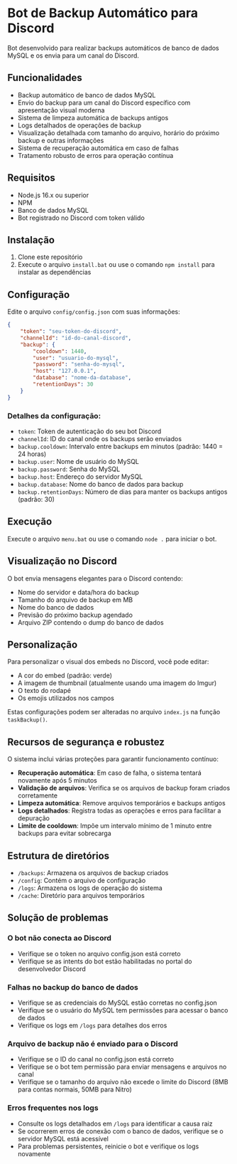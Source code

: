 # Bot de Backup Automático para Discord

Bot desenvolvido para realizar backups automáticos de banco de dados MySQL e os envia para um canal do Discord.

## Funcionalidades

- Backup automático de banco de dados MySQL
- Envio do backup para um canal do Discord específico com apresentação visual moderna
- Sistema de limpeza automática de backups antigos
- Logs detalhados de operações de backup
- Visualização detalhada com tamanho do arquivo, horário do próximo backup e outras informações
- Sistema de recuperação automática em caso de falhas
- Tratamento robusto de erros para operação contínua

## Requisitos

- Node.js 16.x ou superior
- NPM
- Banco de dados MySQL
- Bot registrado no Discord com token válido

## Instalação

1. Clone este repositório
2. Execute o arquivo `install.bat` ou use o comando `npm install` para instalar as dependências

## Configuração

Edite o arquivo `config/config.json` com suas informações:

```json
{
    "token": "seu-token-do-discord",
    "channelId": "id-do-canal-discord",
    "backup": {
        "cooldown": 1440,
        "user": "usuario-do-mysql",
        "password": "senha-do-mysql",
        "host": "127.0.0.1",
        "database": "nome-da-database",
        "retentionDays": 30
    }
}
```

### Detalhes da configuração:

- `token`: Token de autenticação do seu bot Discord
- `channelId`: ID do canal onde os backups serão enviados
- `backup.cooldown`: Intervalo entre backups em minutos (padrão: 1440 = 24 horas)
- `backup.user`: Nome de usuário do MySQL
- `backup.password`: Senha do MySQL
- `backup.host`: Endereço do servidor MySQL
- `backup.database`: Nome do banco de dados para backup
- `backup.retentionDays`: Número de dias para manter os backups antigos (padrão: 30)

## Execução

Execute o arquivo `menu.bat` ou use o comando `node .` para iniciar o bot.

## Visualização no Discord

O bot envia mensagens elegantes para o Discord contendo:

- Nome do servidor e data/hora do backup
- Tamanho do arquivo de backup em MB
- Nome do banco de dados
- Previsão do próximo backup agendado
- Arquivo ZIP contendo o dump do banco de dados

## Personalização

Para personalizar o visual dos embeds no Discord, você pode editar:

- A cor do embed (padrão: verde)
- A imagem de thumbnail (atualmente usando uma imagem do Imgur)
- O texto do rodapé
- Os emojis utilizados nos campos

Estas configurações podem ser alteradas no arquivo `index.js` na função `taskBackup()`.

## Recursos de segurança e robustez

O sistema inclui várias proteções para garantir funcionamento contínuo:

- **Recuperação automática**: Em caso de falha, o sistema tentará novamente após 5 minutos
- **Validação de arquivos**: Verifica se os arquivos de backup foram criados corretamente
- **Limpeza automática**: Remove arquivos temporários e backups antigos
- **Logs detalhados**: Registra todas as operações e erros para facilitar a depuração
- **Limite de cooldown**: Impõe um intervalo mínimo de 1 minuto entre backups para evitar sobrecarga

## Estrutura de diretórios

- `/backups`: Armazena os arquivos de backup criados
- `/config`: Contém o arquivo de configuração
- `/logs`: Armazena os logs de operação do sistema
- `/cache`: Diretório para arquivos temporários

## Solução de problemas

### O bot não conecta ao Discord
- Verifique se o token no arquivo config.json está correto
- Verifique se as intents do bot estão habilitadas no portal do desenvolvedor Discord

### Falhas no backup do banco de dados
- Verifique se as credenciais do MySQL estão corretas no config.json
- Verifique se o usuário do MySQL tem permissões para acessar o banco de dados
- Verifique os logs em `/logs` para detalhes dos erros

### Arquivo de backup não é enviado para o Discord
- Verifique se o ID do canal no config.json está correto
- Verifique se o bot tem permissão para enviar mensagens e arquivos no canal
- Verifique se o tamanho do arquivo não excede o limite do Discord (8MB para contas normais, 50MB para Nitro)

### Erros frequentes nos logs
- Consulte os logs detalhados em `/logs` para identificar a causa raiz
- Se ocorrerem erros de conexão com o banco de dados, verifique se o servidor MySQL está acessível
- Para problemas persistentes, reinicie o bot e verifique os logs novamente 